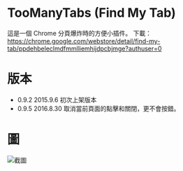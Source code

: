 # TooManyTabs (Find My Tab)
這是一個 Chrome 分頁爆炸時的方便小插件。
下載：https://chrome.google.com/webstore/detail/find-my-tab/ppdehbeleclmdfmmlliemhijdpcbjmge?authuser=0

# 版本
- 0.9.2 2015.9.6 初次上架版本
- 0.9.5 2016.8.30 取消當前頁面的點擊和關閉，更不會按錯。

# 圖
![截圖](http://i.imgur.com/GJLvZeG.png)
